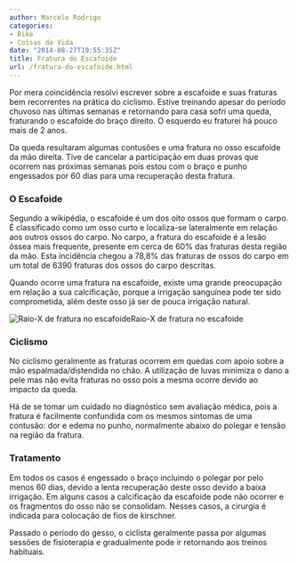 ```yaml
---
author: Marcelo Rodrigo
categories:
- Bike
- Coisas da Vida
date: "2014-08-27T19:55:35Z"
title: Fratura do Escafoide
url: /fratura-do-escafoide.html
---
```


Por mera coincidência resolvi escrever sobre a escafoide e suas fraturas bem recorrentes na prática do ciclismo. Estive treinando apesar do período chuvoso nas últimas semanas e retornando para casa sofri uma queda, fraturando o escafoide do braço direito. O esquerdo eu fraturei há pouco mais de 2 anos.

Da queda resultaram algumas contusões e uma fratura no osso escafoide da mão direita. Tive de cancelar a participação em duas provas que ocorrem nas próximas semanas pois estou com o braço e punho engessados por 60 dias para uma recuperação desta fratura.

### O Escafoide

Segundo a wikipédia, o escafoide é um dos oito ossos que formam o carpo. É classificado como um osso curto e localiza-se lateralmente em relação aos outros ossos do carpo. No carpo, a fratura do escafoide é a lesão óssea mais frequente, presente em cerca de 60% das fraturas desta região da mão. Esta incidência chegou a 78,8% das fraturas de ossos do carpo em um total de 6390 fraturas dos ossos do carpo descritas.

Quando ocorre uma fratura na escafoide, existe uma grande preocupação em relação a sua calcificação, porque a irrigação sanguínea pode ter sido comprometida, além deste osso já ser de pouca irrigação natural.

![Raio-X de fratura no escafoide](/images/2014/08/fratura-escafoide.webp)Raio-X de fratura no escafoide

### Ciclismo

No ciclismo geralmente as fraturas ocorrem em quedas com apoio sobre a mão espalmada/distendida no chão. A utilização de luvas minimiza o dano a pele mas não evita fraturas no osso pois a mesma ocorre devido ao impacto da queda.

Há de se tomar um cuidado no diagnóstico sem avaliação médica, pois a fratura é facilmente confundida com os mesmos sintomas de uma contusão: dor e edema no punho, normalmente abaixo do polegar e tensão na região da fratura.

### Tratamento

Em todos os casos é engessado o braço incluindo o polegar por pelo menos 60 dias, devido a lenta recuperação deste osso devido a baixa irrigação. Em alguns casos a calcificação da escafoide pode não ocorrer e os fragmentos do osso não se consolidam. Nesses casos, a cirurgia é indicada para colocação de fios de kirschner.

Passado o período do gesso, o ciclista geralmente passa por algumas sessões de fisioterapia e gradualmente pode ir retornando aos treinos habituais.